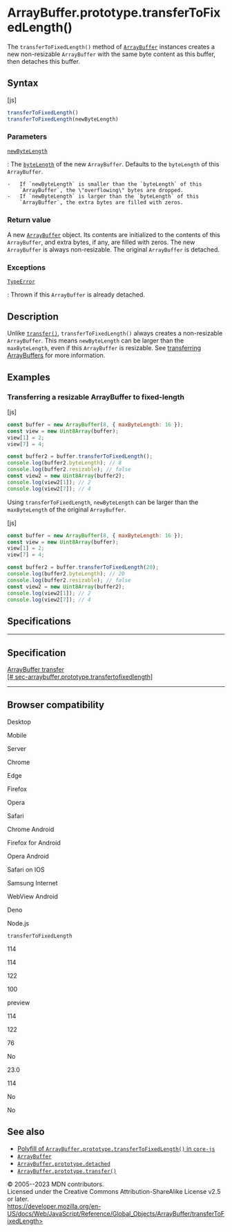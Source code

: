 ArrayBuffer.prototype.transferToFixedLength()
=============================================


The `transferToFixedLength()` method of [`ArrayBuffer`](../arraybuffer)
instances creates a new non-resizable `ArrayBuffer` with the same byte
content as this buffer, then detaches this buffer.



Syntax
------




[js]


```js
transferToFixedLength()
transferToFixedLength(newByteLength)
```





### Parameters



[`newByteLength`](#newbytelength)

:   The [`byteLength`](bytelength) of the new `ArrayBuffer`. Defaults to
    the `byteLength` of this `ArrayBuffer`.

    -   If `newByteLength` is smaller than the `byteLength` of this
        `ArrayBuffer`, the \"overflowing\" bytes are dropped.
    -   If `newByteLength` is larger than the `byteLength` of this
        `ArrayBuffer`, the extra bytes are filled with zeros.




### Return value 


A new [`ArrayBuffer`](../arraybuffer) object. Its contents are
initialized to the contents of this `ArrayBuffer`, and extra bytes, if
any, are filled with zeros. The new `ArrayBuffer` is always
non-resizable. The original `ArrayBuffer` is detached.




### Exceptions



[`TypeError`](../typeerror)

:   Thrown if this `ArrayBuffer` is already detached.




Description
-----------


Unlike [`transfer()`](transfer), `transferToFixedLength()` always
creates a non-resizable `ArrayBuffer`. This means `newByteLength` can be
larger than the `maxByteLength`, even if this `ArrayBuffer` is
resizable. See [transferring
ArrayBuffers](../arraybuffer#transferring_arraybuffers) for more
information.




Examples
--------



### Transferring a resizable ArrayBuffer to fixed-length 




[js]


```js
const buffer = new ArrayBuffer(8, { maxByteLength: 16 });
const view = new Uint8Array(buffer);
view[1] = 2;
view[7] = 4;

const buffer2 = buffer.transferToFixedLength();
console.log(buffer2.byteLength); // 8
console.log(buffer2.resizable); // false
const view2 = new Uint8Array(buffer2);
console.log(view2[1]); // 2
console.log(view2[7]); // 4
```


Using `transferToFixedLength`, `newByteLength` can be larger than the
`maxByteLength` of the original `ArrayBuffer`.



[js]


```js
const buffer = new ArrayBuffer(8, { maxByteLength: 16 });
const view = new Uint8Array(buffer);
view[1] = 2;
view[7] = 4;

const buffer2 = buffer.transferToFixedLength(20);
console.log(buffer2.byteLength); // 20
console.log(buffer2.resizable); // false
const view2 = new Uint8Array(buffer2);
console.log(view2[1]); // 2
console.log(view2[7]); // 4
```




Specifications
--------------


  -----------------------------------------------------------------------------------------------------------------------------------------------------------
  Specification
  -----------------------------------------------------------------------------------------------------------------------------------------------------------
  [ArrayBuffer transfer\
  [\#
  sec-arraybuffer.prototype.transfertofixedlength]](https://tc39.es/proposal-arraybuffer-transfer/#sec-arraybuffer.prototype.transfertofixedlength)

  -----------------------------------------------------------------------------------------------------------------------------------------------------------


Browser compatibility 
---------------------




Desktop

Mobile

Server

Chrome

Edge

Firefox

Opera

Safari

Chrome Android

Firefox for Android

Opera Android

Safari on IOS

Samsung Internet

WebView Android

Deno

Node.js

`transferToFixedLength`

114

114

122

100

preview

114

122

76

No

23.0

114

No

No


See also 
--------


-   [Polyfill of `ArrayBuffer.prototype.transferToFixedLength()` in
    `core-js`](https://github.com/zloirock/core-js#arraybufferprototypetransfer-and-friends)
-   [`ArrayBuffer`](../arraybuffer)
-   [`ArrayBuffer.prototype.detached`](detached)
-   [`ArrayBuffer.prototype.transfer()`](transfer)




© 2005--2023 MDN contributors.\
Licensed under the Creative Commons Attribution-ShareAlike License v2.5
or later.\
https://developer.mozilla.org/en-US/docs/Web/JavaScript/Reference/Global_Objects/ArrayBuffer/transferToFixedLength>


